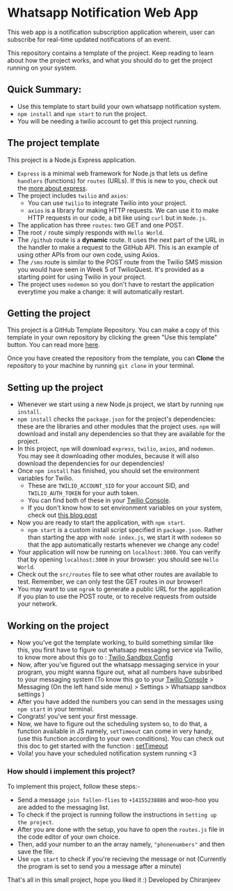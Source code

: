 # Whatsapp Notification Web App

This web app is a notification subscription application wherein, user can subscribe for real-time updated notifications of an event.

This repository contains a template of the project. Keep reading to learn about how the project works, and what you should do to get the project running on your system.


## Quick Summary:

- Use this template to start build your own whatsapp notification system.
- `npm install` and `npm start` to run the project.
- You will be needing a twilio account to get this project running.

## The project template

This project is a Node.js Express application. 
- `Express` is a minimal web framework for Node.js that lets us define `handlers` (functions) for `routes` (URLs). If this is new to you, check out the [more about express](https://www.twitch.tv/videos/1555969207).
- The project includes `twilio` and `axios`:
  - You can use `twilio` to integrate Twilio into your project.
  - `axios` is a library for making HTTP requests. We can use it to make HTTP requests in our code, a bit like using `curl` but in `Node.js`. 
- The application has three `routes`: two GET and one POST.
- The root `/` route simply responds with `Hello World`.
- The `/github` route is a **dynamic** route. It uses the next part of the URL in the handler to make a request to the GitHub API. This is an example of using other APIs from our own code, using Axios.
- The `/sms` route is similar to the POST route from the Twilio SMS mission you would have seen in Week 5 of TwilioQuest. It's provided as a starting point for using Twilio in your project.
- The project uses `nodemon` so you don't have to restart the application everytime you make a change: it will automatically restart.

## Getting the project

This project is a GitHub Template Repository. You can make a copy of this template in your own repository by clicking the green "Use this template" button. You can read more [here](https://docs.github.com/en/repositories/creating-and-managing-repositories/creating-a-repository-from-a-template#creating-a-repository-from-a-template).

Once you have created the repository from the template, you can **Clone** the repository to your machine by running `git clone` in your terminal. 

## Setting up the project

- Whenever we start using a new Node.js project, we start by running `npm install`.
- `npm install` checks the `package.json` for the project's dependencies: these are the libraries and other modules that the project uses. `npm` will download and install any dependencies so that they are available for the project.
- In this project, `npm` will download `express`, `twilio`, `axios`, and `nodemon`. You may see it downloading other modules, because it will also download the dependencies for our dependencies!
- Once `npm install` has finished, you should set the environment variables for Twilio.
  - These are `TWILIO_ACCOUNT_SID` for your account SID, and `TWILIO_AUTH_TOKEN` for your auth token.
  - You can find both of these in your [Twilio Console](https://console.twilio.com).
  - If you don't know how to set environment variables on your system, check out [this blog post](https://www.twilio.com/blog/2017/01/how-to-set-environment-variables.html)
- Now you are ready to start the application, with `npm start`.
  - `npm start` is a custom install script specified in `package.json`. Rather than starting the app with `node index.js`, we start it with `nodemon` so that the app automatically restarts whenever we change any code!
- Your application will now be running on `localhost:3000`. You can verify that by opening `localhost:3000` in your browser: you should see `Hello World`.
- Check out the `src/routes` file to see what other routes are available to test. Remember, we can only test the GET routes in our browser!
- You may want to use `ngrok` to generate a public URL for the application if you plan to use the POST route, or to receive requests from outside your network.

## Working on the project

- Now you've got the template working, to build something similar like this, you first have to figure out whatsapp messaging service via Twilio, to know more about this go to : [Twilio Sandbox Config](https://www.twilio.com/docs/whatsapp/quickstart/node)
- Now, after you've figured out the whatsapp messaging service in your program, you might wanna figure out, what all numbers have subsribed to your messaging system (To know this go to your [Twilio Console](https://console.twilio.com/?frameUrl=%2Fconsole%3Fx-target-region%3Dus1) > Messaging (On the left hand side menu) > Settings > Whatsapp sandbox settings )
- After you have added the numbers you can send in the messages using `npm start` in your terminal.
- Congrats! you've sent your first message.
- Now, we have to figure out the scheduling system so, to do that, a function available in JS namely, `setTimeout` can come in very handy, (use this function according to your own conditions). You can check out this doc to get started with the function : [setTimeout](https://nodejs.org/en/docs/guides/timers-in-node/)
- Voila! you have your scheduled notification system running <3


### How should i implement this project?

To implement this project, follow these steps:- 

- Send a message `join fallen-flies` to `+14155238886` and woo-hoo you are added to the messaging list.
- To check if the project is running follow the instructions in `Setting up the project`.
- After you are done with the setup, you have to open the `routes.js` file in the code editor of your own choice.
- Then, add your number to an the array namely, `"phonenumbers"` and then save the file.
- Use `npm start` to check if you're recieving the message or not (Currently the program is set to send you a message after a minute)

That's all in this small project, hope you liked it :)
Developed by Chiranjeev 
